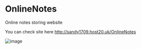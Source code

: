 # OnlineNotes

Online notes storing website 

You can check site here http://sandy1709.host20.uk/OnlineNotes

![image](https://user-images.githubusercontent.com/58665444/132941918-84a82ec5-2ad3-4d5f-9c5e-945a8d3e8820.png)


